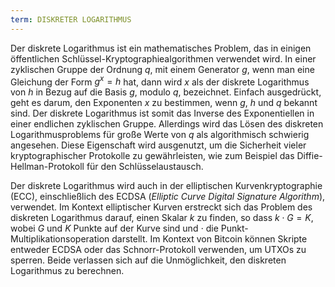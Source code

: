 ```yaml
---
term: DISKRETER LOGARITHMUS
---
```


Der diskrete Logarithmus ist ein mathematisches Problem, das in einigen öffentlichen Schlüssel-Kryptographiealgorithmen verwendet wird. In einer zyklischen Gruppe der Ordnung $q$, mit einem Generator $g$, wenn man eine Gleichung der Form $g^x = h$ hat, dann wird $x$ als der diskrete Logarithmus von $h$ in Bezug auf die Basis $g$, modulo $q$, bezeichnet. Einfach ausgedrückt, geht es darum, den Exponenten $x$ zu bestimmen, wenn $g$, $h$ und $q$ bekannt sind. Der diskrete Logarithmus ist somit das Inverse des Exponentiellen in einer endlichen zyklischen Gruppe. Allerdings wird das Lösen des diskreten Logarithmusproblems für große Werte von $q$ als algorithmisch schwierig angesehen. Diese Eigenschaft wird ausgenutzt, um die Sicherheit vieler kryptographischer Protokolle zu gewährleisten, wie zum Beispiel das Diffie-Hellman-Protokoll für den Schlüsselaustausch.

Der diskrete Logarithmus wird auch in der elliptischen Kurvenkryptographie (ECC), einschließlich des ECDSA (*Elliptic Curve Digital Signature Algorithm*), verwendet. Im Kontext elliptischer Kurven erstreckt sich das Problem des diskreten Logarithmus darauf, einen Skalar $k$ zu finden, so dass $k \cdot G = K$, wobei $G$ und $K$ Punkte auf der Kurve sind und $\cdot$ die Punkt-Multiplikationsoperation darstellt. Im Kontext von Bitcoin können Skripte entweder ECDSA oder das Schnorr-Protokoll verwenden, um UTXOs zu sperren. Beide verlassen sich auf die Unmöglichkeit, den diskreten Logarithmus zu berechnen.